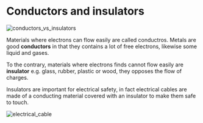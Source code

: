 # Conductors and insulators  

![conductors_vs_insulators](https://github.com/dennyb87/elettrotecnica-serale/assets/7195133/117d9b7c-ac8c-4c31-b57a-dc93bfd1ae7d)  

Materials where electrons can flow easily are called conductros. Metals are good **conductors** in that they contains a lot of free electrons, likewise some liquid and gases.  

To the contrary, materials where electrons finds cannot flow easily are **insulator** e.g. glass, rubber, plastic or wood, they opposes the flow of charges.  

Insulators are important for electrical safety, in fact electrical cables are made of a conducting material covered with an insulator to make them safe to touch.  

![electrical_cable](https://github.com/dennyb87/elettrotecnica-serale/assets/7195133/3cfa994b-05c3-431d-825a-0a0121570f44)  

